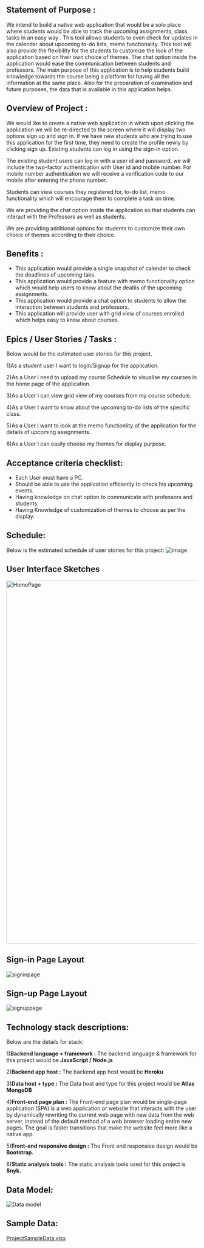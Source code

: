 
## Statement of Purpose :

 We intend to build a native web application that would be a solo place where students would be able to track the upcoming assignments, class tasks in an easy way . This tool allows students to even check for updates in the calendar about upcoming to-do lists, memo functionality. This tool will also provide the flexibility for the students to customize the look of the application based on their own choice of themes. The chat option inside the application would ease the communication between students and professors. 
The main purpose of this application is to help students build knowledge towards the course being a platform for having all the information at the same place. Also for the preparation of examination and future purposes, the data that is available in this application helps.
 
 
 ## Overview of Project :
 
 We would like to create a native web application in which upon clicking the application we will be re-directed to the screen where it will display two options sign up and sign in. If we have new students who are trying to use this application for the first time, they need to create the profile newly by clicking sign up. Existing students can log in using the sign-in option.

The existing student users can log in with a user id and password, we will include the two-factor authentication with User id and mobile number. For mobile number authentication we will receive a verification code to our mobile after entering the phone number.

Students can view courses they registered for, to-do list, memo functionality which will encourage them to complete a task on time.

We are providing the chat option inside the application so that students can interact with the Professors as well as students.

We are providing additional options for students to customize their own choice of themes according to their choice.


## Benefits :

* This application would provide a single snapshot of calender to check the deadlines of upcoming taks.
* This application would provide a feature with memo functionality option which would help users to know about the deatils of the upcoming assignments.
* This application would provide a chat option to students to allow the interaction between students and professors.
* This application will provide user with grid view of courses enrolled which helps easy to know about courses.  


## Epics / User Stories / Tasks :

Below would be the estimated user stories for this project.

1)As a student user I want to login/Signup for the application.

2)As a User I need to upload my course Schedule to visualise my courses in the home page of the application.

3)As a User I can view grid view of my courses from my course schedule.

4)As a User I want to know about the upcoming to-do lists of the specific class.

5)As a User I want to look at the memo functionlity of the application for the details of upcoming assignments.

6)As a User I can easily choose my themes for display purpose.


## Acceptance criteria checklist:

* Each User must have a PC.
* Should be able to use the application efficiently to check his upcoming events.
* Having knowledge on chat option to communicate with professors and students.
* Having Knowledge of customization of themes to choose as per the display.


## Schedule:
Below is the estimated schedule of user stories for this project:
![image](https://user-images.githubusercontent.com/77593316/133338569-549b783c-801d-4ae3-bca0-214f64904cd4.png)


## User Interface Sketches 
<img width="956" alt="HomePage" src="https://user-images.githubusercontent.com/77635770/135183140-ae0b14a3-41e0-423a-b55f-cbc00bfc92a6.PNG">


## Sign-in Page Layout
![signinpage](https://user-images.githubusercontent.com/77635770/133955998-e2e2f408-c036-4f60-b1a3-e4351978a0ae.jpeg)


## Sign-up Page Layout
![signuppage](https://user-images.githubusercontent.com/77635770/133956002-9098930a-acdd-492f-a42d-938eb557acc6.jpeg)


## Technology stack descriptions:

Below are the details for stack:

1)**Backend language + framework :** The backend language & framework  for this project would be  **JavaScript / Node.js**


2)**Backend app host :** The backend app host would be **Heroku**


3)**Data host + type :** The Data host and type for this project would be  **Atlas MongoDB**


4)**Front-end page plan :** The Front-end page plan would be single-page application (SPA) is a web application or website that interacts with the user by dynamically rewriting the current web page with new data from the web server, instead of the default method of a web browser loading entire new pages. The goal is faster transitions that make the website feel more like a native app.


5)**Front-end responsive design :** The Front end responsive design would be **Bootstrap.**


6)**Static analysis tools :** The static analysis tools  used for this project is **Snyk.**


## Data Model:

![Data model](https://user-images.githubusercontent.com/77812398/135197182-4cc5906b-5f1b-48be-810e-576ca6dee5c9.png)


## Sample Data:

[ProjectSampleData.xlsx](https://github.com/Maruthi158/691-01-F21-DevRFP-Group5/files/7248578/ProjectSampleData.xlsx)








